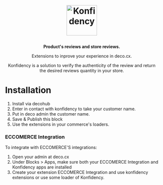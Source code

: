 <h1>
  <p align="center">
    <a href="https://www.konfidency.com.br/">
      <img alt="Konfidency" src="https://github.com/deco-cx/apps/assets/Konfidency.svg" width="100" height="100" />
    </a>
  </p>
</h1>

<p align="center">
  <strong>
    Product's reviews and store reviews.
  </strong>
</p>
<p align="center">
  Extensions to inprove your experience in deco.cx.
</p>

<p align="center">
Konfidency is a solution to verify the authenticity of the review and return the desired reviews quantity in your store.
</p>

# Installation
1. Install via decohub
2. Enter in contact with konfidency to take your customer name.
3. Put in deco admin the customer name.
4. Save & Publish this block
5. Use the extensions in your commerce's loaders.

### ECCOMERCE Integration
To integrate with ECCOMERCE'S integrations:

1. Open your admin at deco.cx
2. Under Blocks > Apps, make sure both your ECCOMERCE Integration and Konfidency apps are installed
3. Create your extension ECCOMERCE Integration and use konfidency extensions or use some loader of Konfidency.
